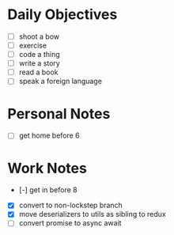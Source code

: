 # Daily Objectives
- [ ] shoot a bow
- [ ] exercise
- [ ] code a thing
- [ ] write a story
- [ ] read a book
- [ ] speak a foreign language

# Personal Notes
- [ ] get home before 6

# Work Notes
- [-] get in before 8
- [x] convert to non-lockstep branch
- [x] move deserializers to utils as sibling to redux
- [ ] convert promise to async await
